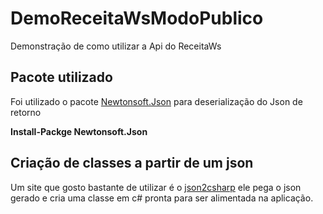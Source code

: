 # DemoReceitaWsModoPublico
Demonstração de como utilizar a Api do ReceitaWs

## Pacote utilizado

Foi utilizado o pacote [Newtonsoft.Json](https://www.nuget.org/packages/Newtonsoft.Json/) para deserialização do Json de retorno

**Install-Packge Newtonsoft.Json**

## Criação de classes a partir de um json

Um site que gosto bastante de utilizar é o [json2csharp](http://json2csharp.com/) ele pega o json gerado
e cria uma classe em c# pronta para ser alimentada na aplicação.
